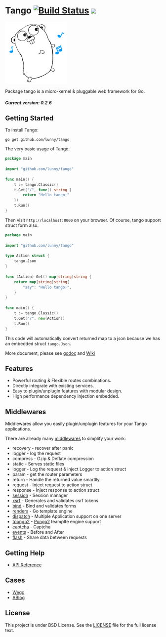 Tango [![Build Status](https://drone.io/github.com/lunny/tango/status.png)](https://drone.io/github.com/lunny/tango/latest) [![](http://gocover.io/_badge/github.com/lunny/tango)](http://gocover.io/github.com/lunny/tango)
=======================

![Tango Logo](logo.png)

Package tango is a micro-kernel & pluggable web framework for Go.

##### Current version: 0.2.6

## Getting Started

To install Tango:

    go get github.com/lunny/tango

The very basic usage of Tango:

```go
package main

import "github.com/lunny/tango"

func main() {
    t := tango.Classic()
    t.Get("/", func() string {
        return "Hello tango!"
    })
    t.Run()
}
```

Then visit `http://localhost:8000` on your browser. Of course, tango support struct form also.

```go
package main

import "github.com/lunny/tango"

type Action struct {
    tango.Json
}

func (Action) Get() map[string]string {
    return map[string]string{
        "say": "Hello tango!",
    }
}

func main() {
    t := tango.Classic()
    t.Get("/", new(Action))
    t.Run()
}
```

This code will automatically convert returned map to a json because we has an embedded struct `tango.Json`.

More document, please see [godoc](http://godoc.org/github.com/lunny/tango) and [Wiki](https://github.com/lunny/tango/wiki)

## Features

- Powerful routing & Flexible routes combinations.
- Directly integrate with existing services.
- Easy to plugin/unplugin features with modular design.
- High performance dependency injection embedded.

## Middlewares 

Middlewares allow you easily plugin/unplugin features for your Tango applications.

There are already many [middlewares](https://github.com/tango-contrib) to simplify your work:

- recovery - recover after panic
- logger - log the request
- compress - Gzip & Deflate compression
- static - Serves static files
- logger - Log the request & inject Logger to action struct
- param - get the router parameters
- return - Handle the returned value smartlly
- request - Inject request to action struct
- response - Inject response to action struct
- [session](https://github.com/tango-contrib/session) - Session manager
- [xsrf](https://github.com/tango-contrib/xsrf) - Generates and validates csrf tokens
- [bind](https://github.com/tango-contrib/bind) - Bind and validates forms
- [renders](https://github.com/tango-contrib/renders) - Go template engine
- [dispatch](https://github.com/tango-contrib/dispatch) - Multiple Application support on one server
- [tpongo2](https://github.com/tango-contrib/tpongo2) - [Pongo2](https://github.com/flosch/pongo2) teamplte engine support
- [captcha](https://github.com/tango-contrib/captcha) - Captcha
- [events](https://github.com/tango-contrib/events) - Before and After
- [flash](https://github.com/tango-contrib/flash) - Share data between requests

## Getting Help

- [API Reference](https://gowalker.org/github.com/lunny/tango)

## Cases

- [Wego](https://github.com/go-tango/wego)
- [ABlog](https://github.com/fuxiaohei/ablog)

## License

This project is under BSD License. See the [LICENSE](LICENSE) file for the full license text.